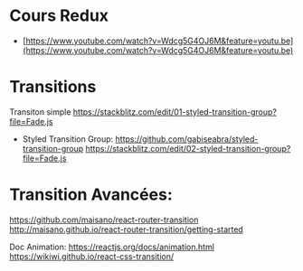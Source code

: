 # Cours Redux

- [https://www.youtube.com/watch?v=Wdcg5G4OJ6M&feature=youtu.be](https://www.youtube.com/watch?v=Wdcg5G4OJ6M&feature=youtu.be)

# Transitions

Transiton simple
https://stackblitz.com/edit/01-styled-transition-group?file=Fade.js

- Styled Transition Group: https://github.com/gabiseabra/styled-transition-group
  https://stackblitz.com/edit/02-styled-transition-group?file=Fade.js

# Transition Avancées:

https://github.com/maisano/react-router-transition
http://maisano.github.io/react-router-transition/getting-started

Doc Animation:
https://reactjs.org/docs/animation.html
https://wikiwi.github.io/react-css-transition/
